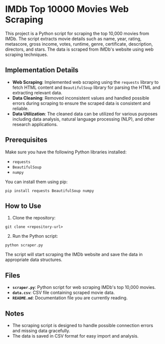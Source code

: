 
# IMDb Top 10000 Movies Web Scraping

This project is a Python script for scraping the top 10,000 movies from IMDb. The script extracts movie details such as name, year, rating, metascore, gross income, votes, runtime, genre, certificate, description, directors, and stars. The data is scraped from IMDb's website using web scraping techniques.

## Implementation Details

- **Web Scraping**: Implemented web scraping using the `requests` library to fetch HTML content and `BeautifulSoup` library for parsing the HTML and extracting relevant data.
- **Data Cleaning**: Removed inconsistent values and handled possible errors during scraping to ensure the scraped data is consistent and reliable.
- **Data Utilization**: The cleaned data can be utilized for various purposes including data analysis, natural language processing (NLP), and other research applications.

## Prerequisites

Make sure you have the following Python libraries installed:

- `requests`
- `BeautifulSoup`
- `numpy`

You can install them using pip:

```
pip install requests BeautifulSoup numpy
```

## How to Use

1. Clone the repository:

```
git clone <repository-url>
```

2. Run the Python script:

```
python scraper.py
```

The script will start scraping the IMDb website and save the data in appropriate data structures.

## Files

- **`scraper.py`**: Python script for web scraping IMDb's top 10,000 movies.
- **`data.csv`**: CSV file containing scraped movie data.
- **`README.md`**: Documentation file you are currently reading.

## Notes

- The scraping script is designed to handle possible connection errors and missing data gracefully.
- The data is saved in CSV format for easy import and analysis.
